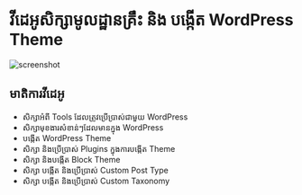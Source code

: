 # វីដេអូសិក្សាមូលដ្ឋានគ្រឹះ និង បង្កើត WordPress Theme
![screenshot](https://user-images.githubusercontent.com/113760359/209821814-a17abe61-7ac7-43cb-85ee-ad2c1226cd5e.png)

## មាតិការវីដេអូ

- សិក្សាអំពី Tools ដែលត្រូវប្រើប្រាស់ជាមួយ WordPress
- សិក្សាមុខងារសំខាន់ៗដែលមានក្នុង WordPress
- បង្កើត WordPress Theme
- សិក្សា និងប្រើប្រាស់ Plugins ក្នុងការបង្កើត Theme
- សិក្សា និងបង្កើត Block Theme
- សិក្សា បង្កើត និងប្រើប្រាស់ Custom Post Type
- សិក្សា បង្កើត និងប្រើប្រាស់ Custom Taxonomy
